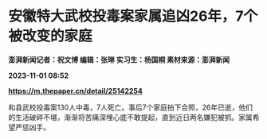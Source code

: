 # 安徽特大武校投毒案家属追凶26年，7个被改变的家庭
**澎湃新闻记者：祝文博 编辑：张琳 实习生：杨国桐 素材来源：澎湃新闻**

**2023-11-01 08:52**

**https://m.thepaper.cn/detail/25142254**

和县武校投毒案130人中毒，7人死亡。事后7个家庭拍下合照，26年已逝，他们的生活破碎不堪，渐渐将苦痛深埋心底不敢提起，直到近日两名嫌犯被抓。家属希望严惩凶手。